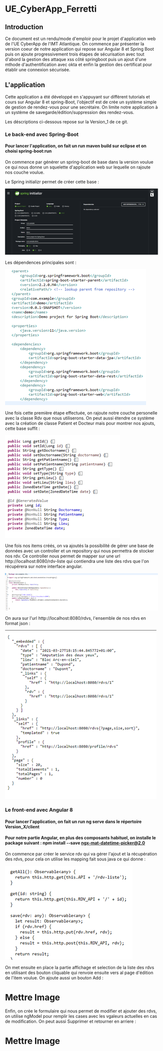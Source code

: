 # UE_CyberApp_Ferretti

## Introduction

Ce document est un rendu/mode d'emploir pour le projet d'application web de l'UE CyberApp de l'IMT Atlantique. On commence par présenter la version coeur de notre application qui repose sur Angular 8 et Spring Boot puis on ajoute progressivement trois étapes de sécurisation avec tout d'abord la gestion des attaque xss côté springboot puis un ajout d'une mthode d'authentification avec okta et enfin la gestion des certificat pour établir une connexion sécurisée.

## L'application

Cette application a été développé en s'appuyant sur différent tutorials et cours sur Angular 8 et spring-Boot, l'objectif est de crée un système simple de gestion de rendez-vous pour une secrétaire. On limite notre application à un système de savegarde/édition/suppression des rendez-vous.

Les déscriptions ci-dessous repose sur la Version_1 de ce git.

### Le back-end avec Spring-Boot

#### Pour lancer l'application, on fait un run maven build sur eclipse et on choisi spring-boot:run

On commence par générer un spring-boot de base dans la version voulue ce qui nous donne un squelette d'application web sur lequelle on rajoute nos couche voulue.

Le Spring initializr permet de créer cette base :

![alt text](https://github.com/Sheecss/Ue_CyberApp_Ferretti/blob/main/img/spring%20initializr.PNG "Logo Title Text 1")

Les dépendences principales sont : 
 
![alt text](https://github.com/Sheecss/Ue_CyberApp_Ferretti/blob/main/img/Capture.PNG "Logo Title Text 1")

Une fois cette première étape effectuée, on rajoute notre couche personelle avec la classe Rdv que nous utiliserons. On peut aussi étendre ce système avec la création de classe Patient et Docteur mais pour montrer nos ajouts, cette base suffit :


![alt text](https://github.com/Sheecss/Ue_CyberApp_Ferretti/blob/main/img/classe_rdv.PNG "Logo Title Text 1")

Une fois nos items créés, on va ajoutés la possibilité de gérer une base de données avec un controller et un repository qui nous permettra de stocker nos rdv. Ce controller nous permet de mapper sur une url http://localhost:8080/rdv-liste qui contiendra une liste des rdvs que l'on récupérera sur notre interface angular.

![alt text](https://github.com/Sheecss/Ue_CyberApp_Ferretti/blob/main/img/rdvcontroller.PNG "Logo Title Text 1")

On aura sur l'url http://localhost:8080/rdvs, l'ensemble de nos rdvs en format json :

![alt text](https://github.com/Sheecss/Ue_CyberApp_Ferretti/blob/main/img/rdv_json.PNG "Logo Title Text 1")

### Le front-end avec Angular 8

#### Pour lancer l'application, on fait un run ng serve dans le répertoire Version_X/client

#### Pour notre partie Angular, en plus des composants habituel, on installe le package suivant : npm install --save ngx-mat-datetime-picker@2.0

On commence par créer le service rdv qui va gérer l'ajout et la récupération des rdvs, pour cela on utilise les mapping fait sous java ce qui donne :

![alt text](https://github.com/Sheecss/Ue_CyberApp_Ferretti/blob/main/img/rdv_service.PNG "Logo Title Text 1")

On met ensuite en place la partie affichage et selection de la liste des rdvs en utilisant des bouton cliquable qui renvoie ensuite vers al page d'édition de l'item voulue. On ajoute aussi un bouton Add :

# Mettre Image

Enfin, on crée le formulaire qui nous permet de modifier et ajouter des rdvs, on utilise ngModel pour remplir les cases avec les vgaleurs actuelles en cas de modification. On peut aussi Supprimer et retourner en arriere :

# Mettre Image

